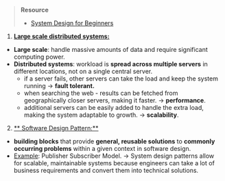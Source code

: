 > **Resource**
> - [System Design for Beginners](https://youtu.be/m8Icp_Cid5o?si=Bzu1yqC3bGymEaeU)

1. <u>**Large scale distributed systems:**</u>
* **Large scale**: handle massive amounts of data and require significant computing power.
* **Distributed systems**: workload is **spread across multiple servers** in different locations, not on a single central server.
	* if a server fails, other servers can take the load and keep the system running → **fault tolerant.**
	* when searching the web - results can be fetched from geographically closer servers, making it faster. → **performance**.
	* additional servers can be easily added to handle the extra load, making the system adaptable to growth. → **scalability**.
2. <u>** Software Design Pattern:**</u> 
* **building blocks** that provide **general, reusable solutions** to **commonly occurring problems** within a given context in software design.
* <u>Example</u>: Publisher Subscriber Model.
→ System design patterns allow for scalable, maintainable systems because engineers can take a lot of business requirements and convert them into technical solutions. 
